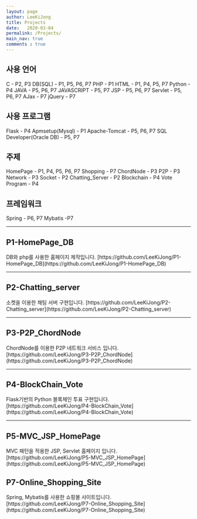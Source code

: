 ```yaml
---
layout: page
author: LeeKiJong
title: Projects
date:   2020-03-04
permalink: /Projects/
main_nav: true
comments : true
---
```

<h2>사용 언어</h2>
C - P2, P3  
DB(SQL) - P1, P5, P6, P7  
PHP - P1  
HTML - P1, P4, P5, P7  
Python - P4  
JAVA - P5, P6, P7  
JAVASCRIPT - P5, P7  
JSP - P5, P6, P7  
Servlet - P5, P6, P7  
AJax - P7  
jQuery - P7  


<h2>사용 프로그램</h2>
Flask - P4  
Apmsetup(Mysql) - P1  
Apache-Tomcat - P5, P6, P7  
SQL Developer(Oracle DB) - P5, P7  

<h2>주제</h2>
HomePage - P1, P4, P5, P6, P7  
Shopping - P7  
ChordNode - P3  
P2P - P3  
Network - P3  
Socket - P2  
Chatting_Server - P2  
Blockchain - P4  
Vote Program - P4  

<h2>프레임워크</h2>
Spring - P6, P7  
Mybatis -P7  

<hr>
<h2>P1-HomePage_DB</h2>
DB와 php를 사용한 홈페이지 제작입니다.  
[https://github.com/LeeKiJong/P1-HomePage_DB](https://github.com/LeeKiJong/P1-HomePage_DB)
<hr>
<h2>P2-Chatting_server</h2>
소켓을 이용한 채팅 서버 구현입니다.  
[https://github.com/LeeKiJong/P2-Chatting_server](https://github.com/LeeKiJong/P2-Chatting_server)
<hr>
<h2>P3-P2P_ChordNode</h2>
ChordNode를 이용한 P2P 네트워크 서비스 입니다.  
[https://github.com/LeeKiJong/P3-P2P_ChordNode](https://github.com/LeeKiJong/P3-P2P_ChordNode)
<hr>
<h2>P4-BlockChain_Vote</h2>
Flask기반의 Python 블록체인 투표 구현입니다.  
[https://github.com/LeeKiJong/P4-BlockChain_Vote](https://github.com/LeeKiJong/P4-BlockChain_Vote)
<hr>
<h2>P5-MVC_JSP_HomePage</h2>
MVC 패턴을 적용한 JSP, Servlet 홈페이지 입니다.  
[https://github.com/LeeKiJong/P5-MVC_JSP_HomePage](https://github.com/LeeKiJong/P5-MVC_JSP_HomePage)

<h2>P7-Online_Shopping_Site</h2>
Spring, Mybatis를 사용한 쇼핑몰 사이트입니다.
[https://github.com/LeeKiJong/P7-Online_Shopping_Site](https://github.com/LeeKiJong/P7-Online_Shopping_Site)
